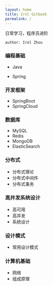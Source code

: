 ```yaml
---
layout: home
title: Irol Gitbook
permalink: /
---
```


日常学习，程序员进阶

`author: Irol Zhou`

### 编程基础

- Java

- Spring

### 开发框架

- SpringBoot
- SpringCloud

### 数据库

- MySQL
- Redis
- MongoDB
- ElasticSearch

### 分布式

- 分布式理论
- 分布式中间件
- 分布式事务

### 高并发系统设计

- 高可用
- 高并发
- 系统设计

### 设计模式

- 常用设计模式

### 计算机基础

- 网络
- 组成原理